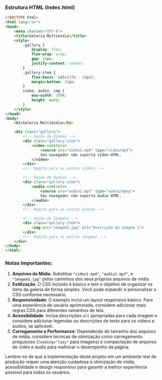 ### Estrutura HTML (index.html)

```html
<!DOCTYPE html>
<html lang="en">
<head>
    <meta charset="UTF-8">
    <title>Galeria Multimídia</title>
    <style>
        .gallery {
            display: flex;
            flex-wrap: wrap;
            gap: 10px;
            justify-content: center;
        }
        .gallery-item {
            flex-basis: calc(33% - 10px);
            margin-bottom: 15px;
        }
        video, audio, img {
            max-width: 100%;
            height: auto;
        }
    </style>
</head>
<body>
    <h1>Galeria Multimídia</h1>

    <div class="gallery">
        <!-- Seção de Vídeos -->
        <div class="gallery-item">
            <video controls>
                <source src="video1.mp4" type="video/mp4">
                Seu navegador não suporta vídeo HTML.
            </video>
        </div>
        <!-- Repita para os outros vídeos -->

        <!-- Seção de Áudios -->
        <div class="gallery-item">
            <audio controls>
                <source src="audio1.mp3" type="audio/mpeg">
                Seu navegador não suporta áudio HTML.
            </audio>
        </div>
        <!-- Repita para os outros áudios -->

        <!-- Seção de Imagens -->
        <div class="gallery-item">
            <img src="imagem1.jpg" alt="Descrição da imagem 1">
        </div>
        <!-- Repita para as outras imagens -->
    </div>
</body>
</html>
```

### Notas Importantes:

1. **Arquivos de Mídia**: Substitua `"video1.mp4"`, `"audio1.mp3"`, e `"imagem1.jpg"` pelos caminhos dos seus próprios arquivos de mídia.
2. **Estilização**: O CSS incluído é básico e tem o objetivo de organizar os itens da galeria de forma simples. Você pode expandir e personalizar o CSS conforme necessário.
3. **Responsividade**: O exemplo inclui um layout responsivo básico. Para uma experiência de usuário aprimorada, considere adicionar mais regras CSS para diferentes tamanhos de tela.
4. **Acessibilidade**: Inclua descrições `alt` apropriadas para cada imagem e considere adicionar legendas ou descrições de texto para os vídeos e áudios, se aplicável.
5. **Carregamento e Performance**: Dependendo do tamanho dos arquivos de mídia, considere técnicas de otimização como carregamento preguiçoso (`loading="lazy"` para imagens) e compactação de arquivos de vídeo e áudio para melhorar o desempenho da página.

Lembre-se de que a implementação deste projeto em um ambiente real de produção requer uma atenção cuidadosa à otimização de mídia, acessibilidade e design responsivo para garantir a melhor experiência possível para todos os usuários.